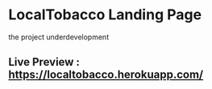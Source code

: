# LocalTobacco Landing Page
the project underdevelopment
## Live Preview : https://localtobacco.herokuapp.com/

